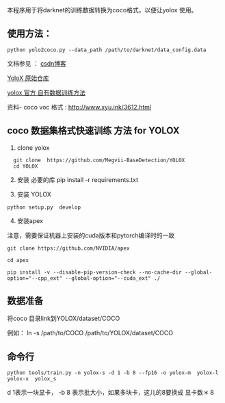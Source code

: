 本程序用于将darknet的训练数据转换为coco格式，以便让yolox 使用。


## 使用方法：
```
python yolo2coco.py --data_path /path/to/darknet/data_config.data 
```


文档参见 ： [csdn博客](https://blog.csdn.net/znsoft/article/details/119059967)

[YoloX 原始仓库](https://github.com/Megvii-BaseDetection/YOLOX)

[yolox 官方 自有数据训练方法](https://github.com/Megvii-BaseDetection/YOLOX/blob/main/docs/train_custom_data.md)





资料-  coco voc 格式 : http://www.xyu.ink/3612.html

## coco 数据集格式快速训练 方法 for YOLOX

1. clone yolox
```
  git clone  https://github.com/Megvii-BaseDetection/YOLOX
  cd YOLOX
 ``` 
2. 安装 必要的库 
  pip install -r requirements.txt
  
3. 安装  YOLOX
```
python setup.py  develop
```
  
4. 安装apex

注意，需要保证机器上安装的cuda版本和pytorch编译时的一致
```
git clone https://github.com/NVIDIA/apex

cd apex

pip install -v --disable-pip-version-check --no-cache-dir --global-option="--cpp_ext" --global-option="--cuda_ext" ./
```

## 数据准备

将coco 目录link到YOLOX/dataset/COCO 

例如：  ln -s /path/to/COCO  /path/to/YOLOX/dataset/COCO
## 命令行

```
python tools/train.py -n yolox-s -d 1 -b 8 --fp16 -o yolox-m  yolox-l yolox-x  yolox_s
```
d 1表示一块显卡， -b 8 表示批大小，如果多块卡，这儿的8要换成  显卡数＊８

